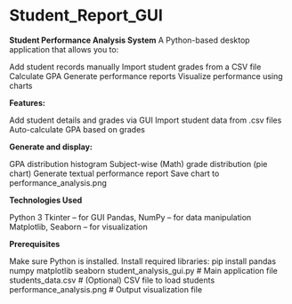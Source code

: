 # Student_Report_GUI
**Student Performance Analysis System**
A Python-based desktop application that allows you to:

Add student records manually
Import student grades from a CSV file
Calculate GPA
Generate performance reports
Visualize performance using charts

**Features:**

Add student details and grades via GUI
Import student data from .csv files
Auto-calculate GPA based on grades

**Generate and display:**

GPA distribution histogram
Subject-wise (Math) grade distribution (pie chart)
Generate textual performance report
Save chart to performance_analysis.png

**Technologies Used**

Python 3
Tkinter – for GUI
Pandas, NumPy – for data manipulation
Matplotlib, Seaborn – for visualization

**Prerequisites**

Make sure Python is installed.
Install required libraries:
pip install pandas numpy matplotlib seaborn
student_analysis_gui.py      # Main application file
students_data.csv            # (Optional) CSV file to load students
performance_analysis.png     # Output visualization file
